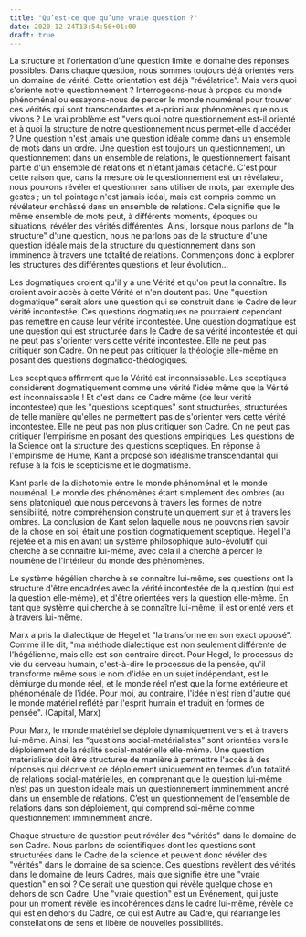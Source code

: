 ```yaml
---
title: "Qu’est-ce que qu’une vraie question ?"
date: 2020-12-24T13:54:56+01:00
draft: true
---
```

La structure et l'orientation d'une question limite le domaine des réponses possibles. Dans chaque question, nous sommes toujours déjà orientés vers un domaine de vérité. Cette orientation est déjà "révélatrice". Mais vers quoi s'oriente notre questionnement ? Interrogeons-nous à propos du monde phénoménal ou essayons-nous de percer le monde nouménal pour trouver ces vérités qui sont transcendantes et a-priori aux phénomènes que nous vivons ? Le vrai problème est "vers quoi notre questionnement est-il orienté et à quoi la structure de notre questionnement nous permet-elle d'accéder ? Une question n'est jamais une question idéale comme dans un ensemble de mots dans un ordre. Une question est toujours un questionnement, un questionnement dans un ensemble de relations, le questionnement faisant partie d'un ensemble de relations et n'étant jamais détaché. C'est pour cette raison que, dans la mesure où le questionnement est un révélateur, nous pouvons révéler et questionner sans utiliser de mots, par exemple des gestes ; un tel pointage n'est jamais idéal, mais est compris comme un révélateur enchâssé dans un ensemble de relations. Cela signifie que le même ensemble de mots peut, à différents moments, époques ou situations, révéler des vérités différentes. Ainsi, lorsque nous parlons de "la structure" d'une question, nous ne parlons pas de la structure d'une question idéale mais de la structure du questionnement dans son imminence à travers une totalité de relations. Commençons donc à explorer les structures des différentes questions et leur évolution...

Les dogmatiques croient qu'il y a une Vérité et qu'on peut la connaître. Ils croient avoir accès à cette Vérité et n'en doutent pas. Une "question dogmatique" serait alors une question qui se construit dans le Cadre de leur vérité incontestée. Ces questions dogmatiques ne pourraient cependant pas remettre en cause leur vérité incontestée. Une question dogmatique est une question qui est structurée dans le Cadre de sa vérité incontestée et qui ne peut pas s'orienter vers cette vérité incontestée. Elle ne peut pas critiquer son Cadre. On ne peut pas critiquer la théologie elle-même en posant des questions dogmatico-théologiques.

Les sceptiques affirment que la Vérité est inconnaissable. Les sceptiques considèrent dogmatiquement comme une vérité l'idée même que la Vérité est inconnaissable ! Et c'est dans ce Cadre même (de leur vérité incontestée) que les "questions sceptiques" sont structurées, structurées de telle manière qu'elles ne permettent pas de s'orienter vers cette vérité incontestée. Elle ne peut pas non plus critiquer son Cadre. On ne peut pas critiquer l'empirisme en posant des questions empiriques. Les questions de la Science ont la structure des questions sceptiques. En réponse à l'empirisme de Hume, Kant a proposé son idéalisme transcendantal qui refuse à la fois le scepticisme et le dogmatisme.  

Kant parle de la dichotomie entre le monde phénoménal et le monde nouménal. Le monde des phénomènes étant simplement des ombres (au sens platonique) que nous percevons à travers les formes de notre sensibilité, notre compréhension construite uniquement sur et à travers les ombres. La conclusion de Kant selon laquelle nous ne pouvons rien savoir de la chose en soi, était une position dogmatiquement sceptique. Hegel l'a rejetée et a mis en avant un système philosophique auto-évolutif qui cherche à se connaître lui-même, avec cela il a cherché à percer le noumène de l'intérieur du monde des phénomènes.

Le système hégélien cherche à se connaître lui-même, ses questions ont la structure d'être encadrées avec la vérité incontestée de la question (qui est la question elle-même), et d'être orientées vers la question elle-même. En tant que système qui cherche à se connaître lui-même, il est orienté vers et à travers lui-même.

Marx a pris la dialectique de Hegel et "la transforme en son exact opposé". Comme il le dit, "ma méthode dialectique est non seulement différente de l'hégélienne, mais elle est son contraire direct. Pour Hegel, le processus de vie du cerveau humain, c'est-à-dire le processus de la pensée, qu'il transforme même sous le nom d'idée en un sujet indépendant, est le démiurge du monde réel, et le monde réel n'est que la forme extérieure et phénoménale de l'idée. Pour moi, au contraire, l'idée n'est rien d'autre que le monde matériel reflété par l'esprit humain et traduit en formes de pensée". (Capital, Marx)

Pour Marx, le monde matériel se déploie dynamiquement vers et à travers lui-même. Ainsi, les “questions social-matérialistes” sont orientées vers le déploiement de la réalité social-matérielle elle-même. Une question matérialiste doit être structurée de manière à permettre l'accès à des réponses qui décrivent ce déploiement uniquement en termes d’un totalité de relations social-matérielles, en comprenant que le question lui-même n’est pas un question ideale mais un questionnement imminemment ancré dans un ensemble de relations. C’est un questionnement de l’ensemble de relations dans son déploiement, qui comprend soi-même comme questionnement imminemment ancré.

Chaque structure de question peut révéler des "vérités" dans le domaine de son Cadre. Nous parlons de scientifiques dont les questions sont structurées dans le Cadre de la science et peuvent donc révéler des "vérités" dans le domaine de sa science. Ces questions révèlent des vérités dans le domaine de leurs Cadres, mais que signifie être une "vraie question" en soi ? Ce serait une question qui révèle quelque chose en dehors de son Cadre. Une "vraie question" est un Événement, qui juste pour un moment révèle les incohérences dans le cadre lui-même, révèle ce qui est en dehors du Cadre, ce qui est Autre au Cadre, qui réarrange les constellations de sens et libère de nouvelles possibilités.
